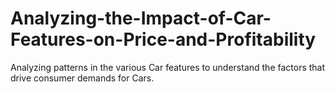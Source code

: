 # Analyzing-the-Impact-of-Car-Features-on-Price-and-Profitability
Analyzing patterns in the various Car features to understand the factors that drive consumer demands for Cars.
